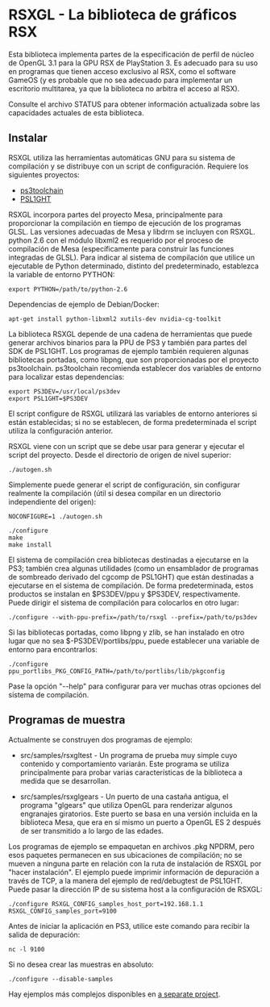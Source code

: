 # RSXGL - La biblioteca de gráficos RSX

Esta biblioteca implementa partes de la especificación de perfil de núcleo de OpenGL 3.1 para la GPU RSX de PlayStation 3. Es adecuado para su uso en programas que tienen acceso exclusivo al RSX, como el software GameOS (y es probable que no sea adecuado para implementar un escritorio multitarea, ya que la biblioteca no arbitra el acceso al RSX).

Consulte el archivo STATUS para obtener información actualizada sobre las capacidades actuales de esta biblioteca.

## Instalar

RSXGL utiliza las herramientas automáticas GNU para su sistema de compilación y se distribuye con un script de configuración. Requiere los siguientes proyectos:

* [ps3toolchain](http://github.com/ps3dev/ps3toolchain)
* [PSL1GHT](http://github.com/ps3dev/PSL1GHT)

RSXGL incorpora partes del proyecto Mesa, principalmente para proporcionar la compilación en tiempo de ejecución de los programas GLSL. Las versiones adecuadas de Mesa y libdrm se incluyen con RSXGL. python 2.6 con el módulo libxml2 es requerido por el proceso de compilación de Mesa (específicamente para construir las funciones integradas de GLSL). Para indicar al sistema de compilación que utilice un ejecutable de Python determinado, distinto del predeterminado, establezca la variable de entorno PYTHON:

```
export PYTHON=/path/to/python-2.6
```

Dependencias de ejemplo de Debian/Docker:
```
apt-get install python-libxml2 xutils-dev nvidia-cg-toolkit
```

La biblioteca RSXGL depende de una cadena de herramientas que puede generar archivos binarios para la PPU de PS3 y también para partes del SDK de PSL1GHT. Los programas de ejemplo también requieren algunas bibliotecas portadas, como libpng, que son proporcionadas por el proyecto ps3toolchain. ps3toolchain recomienda establecer dos variables de entorno para localizar estas dependencias:

```
export PS3DEV=/usr/local/ps3dev
export PSL1GHT=$PS3DEV
```

El script configure de RSXGL utilizará las variables de entorno anteriores si están establecidas; si no se establecen, de forma predeterminada el script utiliza la configuración anterior.

RSXGL viene con un script que se debe usar para generar y ejecutar el script del proyecto. Desde el directorio de origen de nivel superior:

```
./autogen.sh
```

Simplemente puede generar el script de configuración, sin configurar realmente la compilación (útil si desea compilar en un directorio independiente del origen):

```
NOCONFIGURE=1 ./autogen.sh
```

```
./configure
make
make install
```

El sistema de compilación crea bibliotecas destinadas a ejecutarse en la PS3; también crea algunas utilidades (como un ensamblador de programas de sombreado derivado del cgcomp de PSL1GHT) que están destinadas a ejecutarse en el sistema de compilación. De forma predeterminada, estos productos se instalan en $PS3DEV/ppu y $PS3DEV, respectivamente. Puede dirigir el sistema de compilación para colocarlos en otro lugar:

```
./configure --with-ppu-prefix=/path/to/rsxgl --prefix=/path/to/ps3dev
```

Si las bibliotecas portadas, como libpng y zlib, se han instalado en otro lugar que no sea $-PS3DEV/portlibs/ppu, puede establecer una variable de entorno para encontrarlos:

```
./configure ppu_portlibs_PKG_CONFIG_PATH=/path/to/portlibs/lib/pkgconfig
```

Pase la opción "--help" para configurar para ver muchas otras opciones del sistema de compilación.

## Programas de muestra

Actualmente se construyen dos programas de ejemplo:

* src/samples/rsxgltest - Un programa de prueba muy simple cuyo contenido y comportamiento variarán. Este programa se utiliza principalmente para probar varias características de la biblioteca a medida que se desarrollan.

* src/samples/rsxglgears - Un puerto de una castaña antigua, el programa "glgears" que utiliza OpenGL para renderizar algunos engranajes giratorios. Este puerto se basa en una versión incluida en la biblioteca Mesa, que era en sí mismo un puerto a OpenGL ES 2 después de ser transmitido a lo largo de las edades.

Los programas de ejemplo se empaquetan en archivos .pkg NPDRM, pero esos paquetes permanecen en sus ubicaciones de compilación; no se mueven a ninguna parte en relación con la ruta de instalación de RSXGL por "hacer instalación".
El ejemplo puede imprimir información de depuración a través de TCP, a la manera del ejemplo de red/debugtest de PSL1GHT. Puede pasar la dirección IP de su sistema host a la configuración de RSXGL:

```
./configure RSXGL_CONFIG_samples_host_port=192.168.1.1 RSXGL_CONFIG_samples_port=9100
```

Antes de iniciar la aplicación en PS3, utilice este comando para recibir la salida de depuración:

```
nc -l 9100
```

Si no desea crear las muestras en absoluto:

```
./configure --disable-samples
```

Hay ejemplos más complejos disponibles en [a separate project](http://github.com/gzorin/rsxgl-samples).
